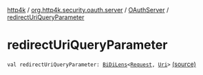 [http4k](../../index.md) / [org.http4k.security.oauth.server](../index.md) / [OAuthServer](index.md) / [redirectUriQueryParameter](./redirect-uri-query-parameter.md)

# redirectUriQueryParameter

`val redirectUriQueryParameter: `[`BiDiLens`](../../org.http4k.lens/-bi-di-lens/index.md)`<`[`Request`](../../org.http4k.core/-request/index.md)`, `[`Uri`](../../org.http4k.core/-uri/index.md)`>` [(source)](https://github.com/http4k/http4k/blob/master/http4k-security-oauth/src/main/kotlin/org/http4k/security/oauth/server/OAuthServer.kt#L87)